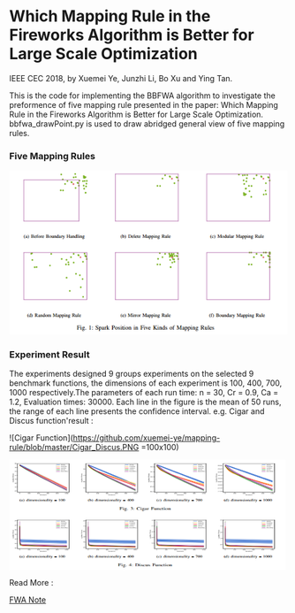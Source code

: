 # Which Mapping Rule in the Fireworks Algorithm is Better for Large Scale Optimization

IEEE CEC 2018, by Xuemei Ye, Junzhi Li, Bo Xu and Ying Tan.

This is the code for implementing the BBFWA algorithm to investigate the preformence of five mapping rule presented in the paper: Which Mapping Rule in the Fireworks Algorithm is Better for Large Scale Optimization. bbfwa_drawPoint.py is used to draw abridged general view of five mapping rules.

### Five Mapping Rules

![Mapping Rule](https://github.com/xuemei-ye/mapping-rule/blob/master/Mapping%20Rule.PNG)

### Experiment Result

The experiments designed 9 groups experiments on the selected 9 benchmark functions, the dimensions of each experiment is 100, 400, 700, 1000 respectively.The parameters of each run time: n = 30, Cr = 0.9, Ca = 1.2, Evaluation times: 30000.  Each line in the figure is the mean of 50 runs, the range of each line presents the confidence interval. e.g. Cigar and Discus function'result :

![Cigar Function](https://github.com/xuemei-ye/mapping-rule/blob/master/Cigar_Discus.PNG =100x100)

<html>
 <img src="https://github.com/xuemei-ye/mapping-rule/blob/master/Cigar_Discus.PNG" width = "500" height = "200" alt="Cigar_Discus" align=center />
<!--在这里插入内容-->
</html>

Read More :

[FWA Note](https://zhuanlan.zhihu.com/p/34699945)

